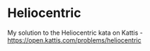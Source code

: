 # Heliocentric
My solution to the Heliocentric kata on Kattis - https://open.kattis.com/problems/heliocentric
